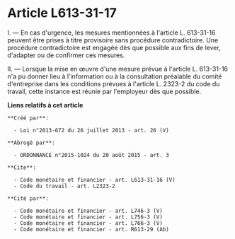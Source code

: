 # Article L613-31-17

I. ― En cas d'urgence, les mesures mentionnées à l'article L. 613-31-16 peuvent être prises à titre provisoire sans procédure
contradictoire. Une procédure contradictoire est engagée dès que possible aux fins de lever, d'adapter ou de confirmer ces
mesures. 

II. ― Lorsque la mise en œuvre d'une mesure prévue à l'article L. 613-31-16 n'a pu donner lieu à l'information ou à la
consultation préalable du comité d'entreprise dans les conditions prévues à l'article L. 2323-2 du code du travail, cette
instance est réunie par l'employeur dès que possible.

**Liens relatifs à cet article**

	**Créé par**:

	  - Loi n°2013-672 du 26 juillet 2013 - art. 26 (V)

	**Abrogé par**:

	  - ORDONNANCE n°2015-1024 du 20 août 2015 - art. 3

	**Cite**:

	  - Code monétaire et financier - art. L613-31-16 (V)
	  - Code du travail - art. L2323-2

	**Cité par**:

	  - Code monétaire et financier - art. L746-3 (V)
	  - Code monétaire et financier - art. L756-3 (V)
	  - Code monétaire et financier - art. L766-3 (V)
	  - Code monétaire et financier - art. R613-29 (Ab)

